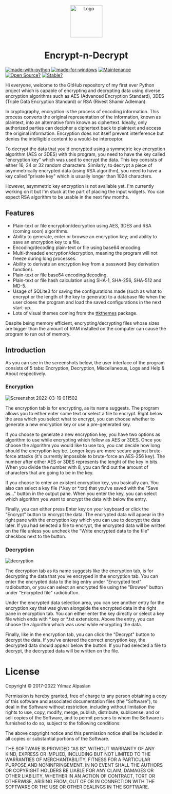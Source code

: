 <p align="center">
  <img alt="Logo" src="icon.ico" width="100px" />
  <h1 align="center">Encrypt-n-Decrypt</h1>
</p>

[![made-with-python](https://img.shields.io/badge/Made%20with-Python%203%2E10%2E2-396F9E.svg?style=flat&logo=python&logoColor=white)](https://www.python.org/)
[![made-for-windows](https://img.shields.io/badge/Made%20for-Windows%20%26%20Linux-00A4E3.svg?style=flat&logo=microsoft)](https://www.microsoft.com/)
[![Maintenance](https://img.shields.io/badge/Maintained%3F-Yes-009e0a.svg?style=flat&logo=powershell&logoColor=white)](https://GitHub.com/Yilmaz4/Encrypt-n-Decrypt/graphs/commit-activity)
[![Open Source?](https://img.shields.io/badge/Open%20source%3F-Of%20course%21%20%E2%9D%A4-009e0a.svg?style=flat)](https://GitHub.com/Yilmaz4/Encrypt-n-Decrypt/graphs/commit-activity)
[![Stable?](https://img.shields.io/badge/Release-v1%2E0%2E0%20%7C%20Prerelease-ffc700.svg?style=flat)](https://GitHub.com/Yilmaz4/Encrypt-n-Decrypt/graphs/commit-activity)

[//]: <> (009e0a Stable | ffc700 Prerelease | ff0000 Beta)

Hi everyone, welcome to the GitHub repository of my first ever Python project which is capable of encrypting and decrypting data using diverse encryption algorithms such as AES (Advanced Encryption Standard), 3DES (Triple Data Encryption Standard) or RSA (Rivest Shamir Adleman).

In cryptography, encryption is the process of encoding information. This process converts the original representation of the information, known as plaintext, into an alternative form known as ciphertext. Ideally, only authorized parties can decipher a ciphertext back to plaintext and access the original information. Encryption does not itself prevent interference but denies the intelligible content to a would-be interceptor.

To decrypt the data that you'd encrypted using a symmetric key encryption algorithm (AES or 3DES) with this program, you need to have the key called "encryption key" which was used to encrypt the data. This key consists of either 16, 24 or 32 random characters. Similarly, to decrypt a piece of asymmetrically encrypted data (using RSA algorithm), you need to have a key called "private key" which is usually longer than 1024 characters.

However, asymmetric key encryption is not available yet. I'm currently working on it but I'm stuck at the part of placing the input widgets. You can expect RSA algorithm to be usable in the next few months.

## Features

- Plain-text or file encryption/decryption using AES, 3DES and RSA (coming soon) algorithms.
- Ability to generate, enter or browse an encryption key; and ability to save an encryption key to a file.
- Encoding/decoding plain-text or file using base64 encoding.
- Multi-threaded encryption/decryption, meaning the program will not freeze during long processes.
- Ability to derivate an encryption key from a password (key derivation function).
- Plain-text or file base64 encoding/decoding.
- Plain-text or file hash calculation using SHA-1, SHA-256, SHA-512 and MD-5.
- Usage of SQLite3 for saving the configurations made (such as what to encrypt or the length of the key to generate) to a database file when the user closes the program and load the saved configurations in the next start-up.
- Lots of visual themes coming from the [ttkthemes](https://github.com/TkinterEP/ttkthemes) package.

Despite being memory efficient, encrypting/decrypting files whose sizes are bigger than the amount of RAM installed on the computer can cause the program to run out of memory.

## Introduction

As you can see in the screenshots below, the user interface of the program consists of 5 tabs: Encryption, Decryption, Miscellaneous, Logs and Help & About respectively.

### Encryption

![Screenshot 2022-03-19 011502](https://user-images.githubusercontent.com/77583632/159093647-2e476933-2d80-4ff8-96c2-ec17d09d3043.png)

The encryption tab is for encrypting, as its name suggests. The program allows you to either enter some text or select a file to encrypt. Right below the area which you select what to encrypt, you can choose whether to generate a new encryption key or use a pre-generated key.

If you choose to generate a new encryption key, you have two options as algorithm to use while encrypting which follow as AES or 3DES. Once you choose the algorithm you would like to use too, you can decide how long should the encryption key be. Longer keys are more secure against brute-force attacks (it's currently impossible to brute-force an AES-256 key). The number after either AES or 3DES represents the lenght of the key in bits. When you divide the number with 8, you can find out the amount of characters that are going to be in the key.

If you choose to enter an existent encryption key, you basically can. You also can select a key file (*.key or *.txt) that you've saved with the "Save as..." button in the output pane. When you enter the key, you can select which algorithm you want to encrypt the data with below the entry.

Finally, you can either press Enter key on your keyboard or click the "Encrypt" button to encrypt the data. The encrypted data will appear in the right pane with the encryption key which you can use to decrypt the data later. If you had selected a file to encrypt, the encrypted data will be written on the file unless you uncheck the "Write encrypted data to the file" checkbox next to the button.

### Decryption

![decryption](https://user-images.githubusercontent.com/77583632/155800966-5fc8650b-2077-4bc4-8f4e-56e8fc750712.png)

The decryption tab as its name suggests like the encryption tab, is for decrypting the data that you've encryped in the encryption tab. You can enter the encrypted data to the big entry under "Encrypted text" radiobutton, or you can select an encrypted file using the "Browse" button under "Encrypted file" radiobutton.

Under the encrypted data selection area, you can see another entry for the encryption key that was given alongside the encrypted data in the right pane in encryption tab. You can either enter the key directly or select a key file which ends with *.key or *.txt extensions. Above the entry, you can choose the algorithm which was used while encrypting the data.

Finally, like in the encryption tab, you can click the "Decrypt" button to decrypt the data. If you've entered the correct encryption key, the decrypted data should appear below the button. If you had selected a file to decrypt, the decrypted data will be written on the file.

# License

Copyright © 2017-2022 Yılmaz Alpaslan

Permission is hereby granted, free of charge to any person obtaining a copy of this software and associated documentation files (the "Software"), to deal in the Software without restriction, including without limitation the rights to use, copy, modify, merge, publish, distribute, sublicense, and or sell copies of the Software, and to permit persons to whom the Software is furnished to do so, subject to the following conditions:

The above copyright notice and this permission notice shall be included in all copies or substantial portions of the Software.

THE SOFTWARE IS PROVIDED "AS IS", WITHOUT WARRANTY OF ANY KIND, EXPRESS OR IMPLIED, INCLUDING BUT NOT LIMITED TO THE WARRANTIES OF MERCHANTABILITY, FITNESS FOR A PARTICULAR PURPOSE AND NONINFRINGEMENT. IN NO EVENT SHALL THE AUTHORS OR COPYRIGHT HOLDERS BE LIABLE FOR ANY CLAIM, DAMAGES OR OTHER LIABILITY, WHETHER IN AN ACTION OF CONTRACT, TORT OR OTHERWISE, ARISING FROM, OUT OF OR IN CONNECTION WITH THE SOFTWARE OR THE USE OR OTHER DEALINGS IN THE SOFTWARE.

